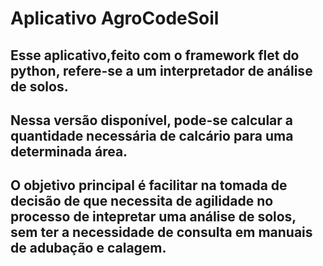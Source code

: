 # Aplicativo AgroCodeSoil

## Esse aplicativo,feito com o framework flet do python, refere-se a um interpretador de análise de solos.
## Nessa versão disponível, pode-se calcular a quantidade necessária de calcário para uma determinada área.
## O objetivo principal é facilitar na tomada de decisão de que necessita de agilidade no processo de intepretar uma análise de solos, sem ter a necessidade de consulta em manuais de adubação e calagem.
